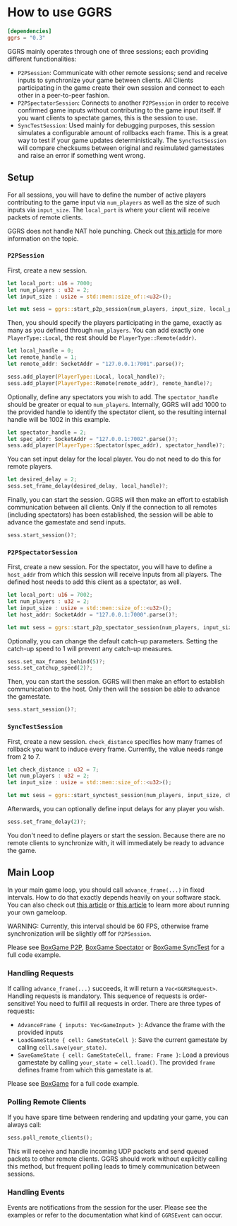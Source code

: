 # How to use GGRS

```toml
[dependencies]
ggrs = "0.3"
```

GGRS mainly operates through one of three sessions; each providing different functionalities:

- `P2PSession`: Communicate with other remote sessions; send and receive inputs to synchronize your game between clients. All Clients participating in the game create their own session and connect to each other in a peer-to-peer fashion.
- `P2PSpectatorSession`: Connects to another `P2PSession` in order to receive confirmed game inputs without contributing to the game input itself. If you want clients to spectate games, this is the session to use.
- `SyncTestSession`: Used mainly for debugging purposes, this session simulates a configurable amount of rollbacks each frame. This is a great way to test if your game updates deterministically. The `SyncTestSession` will compare checksums between original and resimulated gamestates and raise an error if something went wrong.

## Setup

For all sessions, you will have to define the number of active players contributing to the game input via `num_players` as well as the size of such inputs via `input_size`. The `local_port` is where your client will receive packets of remote clients.

GGRS does not handle NAT hole punching. Check out [this article](https://keithjohnston.wordpress.com/2014/02/17/nat-punch-through-for-multiplayer-games/) for more information on the topic.

### `P2PSession`

First, create a new session.

```rust
let local_port: u16 = 7000;
let num_players : u32 = 2;
let input_size : usize = std::mem::size_of::<u32>();

let mut sess = ggrs::start_p2p_session(num_players, input_size, local_port)?;
```

Then, you should specify the players participating in the game, exactly as many as you defined through `num_players`. You can add exactly one `PlayerType::Local`, the rest should be `PlayerType::Remote(addr)`.

```rust
let local_handle = 0;
let remote_handle = 1;
let remote_addr: SocketAddr = "127.0.0.1:7001".parse()?;

sess.add_player(PlayerType::Local, local_handle)?;
sess.add_player(PlayerType::Remote(remote_addr), remote_handle)?;
```

Optionally, define any spectators you wish to add. The `spectator_handle` should be greater or equal to `num_players`. Internally, GGRS will add 1000 to the provided handle to identify the spectator client, so the resulting internal handle will be 1002 in this example.

```rust
let spectator_handle = 2;
let spec_addr: SocketAddr = "127.0.0.1:7002".parse()?;
sess.add_player(PlayerType::Spectator(spec_addr), spectator_handle)?;
```

You can set input delay for the local player. You do not need to do this for remote players.

```rust
let desired_delay = 2;
sess.set_frame_delay(desired_delay, local_handle)?;
```

Finally, you can start the session. GGRS will then make an effort to establish communication between all clients. Only if the connection to all remotes (including spectators) has been established, the session will be able to advance the gamestate and send inputs.

```rust
sess.start_session()?;
```

### `P2PSpectatorSession`

First, create a new session. For the spectator, you will have to define a `host_addr` from which this session will receive inputs from all players. The defined host needs to add this client as a spectator, as well.

```rust
let local_port: u16 = 7002;
let num_players : u32 = 2;
let input_size : usize = std::mem::size_of::<u32>();
let host_addr: SocketAddr = "127.0.0.1:7000".parse()?;

let mut sess = ggrs::start_p2p_spectator_session(num_players, input_size, local_port, host_addr)?;
```

Optionally, you can change the default catch-up parameters. Setting the catch-up speed to 1 will prevent any catch-up measures.

```rust
sess.set_max_frames_behind(5)?; 
sess.set_catchup_speed(2)?;
```

Then, you can start the session. GGRS will then make an effort to establish communication to the host. Only then will the session be able to advance the gamestate.

```rust
sess.start_session()?;
```

### `SyncTestSession`

First, create a new session. `check_distance` specifies how many frames of rollback you want to induce every frame. Currently, the value needs range from 2 to 7.

```rust
let check_distance : u32 = 7;
let num_players : u32 = 2;
let input_size : usize = std::mem::size_of::<u32>();

let mut sess = ggrs::start_synctest_session(num_players, input_size, check_distance)?;
```

Afterwards, you can optionally define input delays for any player you wish.

```rust
sess.set_frame_delay(2)?;
```

You don't need to define players or start the session. Because there are no remote clients to synchronize with, it will immediately be ready to advance the game.

## Main Loop

In your main game loop, you should call `advance_frame(...)` in fixed intervals. How to do that exactly depends heavily on your software stack. You can also check out [this article](https://medium.com/@tglaiel/how-to-make-your-game-run-at-60fps-24c61210fe75) or [this article](https://gafferongames.com/post/fix_your_timestep/) to learn more about running your own gameloop.

WARNING: Currently, this interval should be 60 FPS, otherwise frame synchronization will be slightly off for `P2PSession`.

Please see [BoxGame P2P](./examples/box_game/box_game_p2p.rs), [BoxGame Spectator](./examples/box_game/box_game_spectator.rs) or [BoxGame SyncTest](./examples/box_game/box_game_synctest.rs) for a full code example.

### Handling Requests

If calling `advance_frame(...)` succeeds, it will return a `Vec<GGRSRequest>`. Handling requests is mandatory. This sequence of requests is order-sensitive! You need to fulfill all requests in order. There are three types of requests:

- `AdvanceFrame { inputs: Vec<GameInput> }`: Advance the frame with the provided inputs
- `LoadGameState { cell: GameStateCell }`: Save the current gamestate by calling `cell.save(your_state)`.
- `SaveGameState { cell: GameStateCell, frame: Frame }`: Load a previous gamestate by calling `your_state = cell.load()`. The provided `frame` defines frame from which this gamestate is at.

Please see [BoxGame](./examples/box_game.rs) for a full code example.

### Polling Remote Clients

If you have spare time between rendering and updating your game, you can always call:

```rust
sess.poll_remote_clients();
```

This will receive and handle incoming UDP packets and send queued packets to other remote clients. GGRS should work without explicitly calling this method, but frequent polling leads to timely communication between sessions.

### Handling Events

Events are notifications from the session for the user. Please see the examples or refer to the documentation what kind of `GGRSEvent` can occur.
